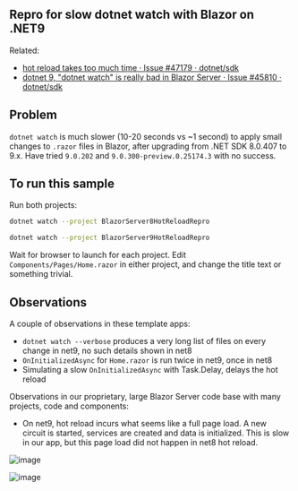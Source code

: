 ## Repro for slow dotnet watch with Blazor on .NET9
Related:
- [hot reload takes too much time · Issue \#47179 · dotnet/sdk](https://github.com/dotnet/sdk/issues/47179)
- [dotnet 9, "dotnet watch" is really bad in Blazor Server · Issue \#45810 · dotnet/sdk](https://github.com/dotnet/sdk/issues/45810)

## Problem
`dotnet watch` is much slower (10-20 seconds vs ~1 second) to apply small changes to `.razor` files in Blazor, after upgrading from .NET SDK 8.0.407 to 9.x.
Have tried `9.0.202` and `9.0.300-preview.0.25174.3` with no success.

## To run this sample
Run both projects:
```sh
dotnet watch --project BlazorServer8HotReloadRepro
```

```sh
dotnet watch --project BlazorServer9HotReloadRepro
```

Wait for browser to launch for each project.
Edit `Components/Pages/Home.razor` in either project, and change the title text or something trivial.


## Observations
A couple of observations in these template apps:
- `dotnet watch --verbose` produces a very long list of files on every change in net9, no such details shown in net8
- `OnInitializedAsync` for `Home.razor` is run twice in net9, once in net8
- Simulating a slow `OnInitializedAsync` with Task.Delay, delays the hot reload

Observations in our proprietary, large Blazor Server code base with many projects, code and components:
- On net9, hot reload incurs what seems like a full page load. A new circuit is started, services are created and data is initialized. This is slow in our app, but this page load did not happen in net8 hot reload.

![image](https://github.com/user-attachments/assets/5e88dc7e-bc29-441c-bffe-eb4dcc8cbb36)

![image](https://github.com/user-attachments/assets/088547ae-ae77-4e85-a92d-4411c6136305)
